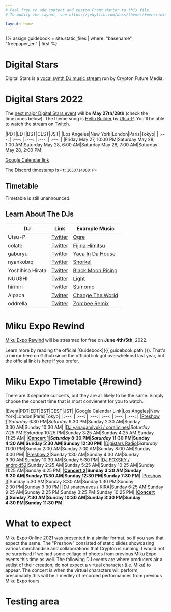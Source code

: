 ```yaml
---
# Feel free to add content and custom Front Matter to this file.
# To modify the layout, see https://jekyllrb.com/docs/themes/#overriding-theme-defaults

layout: home
---
```


{% assign guidebook = site.static_files | where: "basename", "freepaper_en" | first %}

# Digital Stars

Digital Stars is a [vocal synth DJ music
stream](https://digitalstars.club/) run by Crypton Future
Media.

# Digital Stars 2022

The [next major Digital Stars
event](https://digitalstars.club/hmds22/index.html) will be **May 27th/28th**
(check the timezones below). The theme song is [Hello Builder](https://youtu.be/I6saPR3I07M) by
[Utsu-P](https://msis.jimdofree.com/). You'll be able to watch the stream
on [Twitch](https://www.twitch.tv/cfm_official).

|PDT|EDT|BST|CEST|JST|
|Los Angeles|New York|London|Paris|Tokyo|
| :---: | :---: | :---: | :---: | :---: |
|Friday May&nbsp;27, 10:00&nbsp;PM|Saturday May&nbsp;28, 1:00&nbsp;AM|Saturday May&nbsp;28, 6:00&nbsp;AM|Saturday May&nbsp;28, 7:00&nbsp;AM|Saturday May&nbsp;28, 2:00&nbsp;PM|

[Google Calendar link](https://calendar.google.com/calendar/u/0/r/eventedit?text=Digital%20Stars%202022&dates=20220528T050000Z/20220528T110000Z&ctz=Asia%2FTokyo)

The Discord timestamp is <code><t:1653714000:F></code>

## Timetable

Timetable is still unannounced.

## Learn About The DJs

|DJ|Link|Example Music|
|---|---|---|
|Utsu-P|[Twitter](https://twitter.com/asshole_wii)|[Ogre](https://www.youtube.com/watch?v=N9-M-avUjO8)|
|colate|[Twitter](https://twitter.com/colate_dochibi)|[Fijina Himitsu](https://twitter.com/colate_dochibi/status/1514215058238509057)|
|gaburyu|[Twitter](https://twitter.com/gabustep)|[Yaca In Da House](https://www.youtube.com/watch?v=sAdXixuyqr4)|
|nyankobrq|[Twitter](https://twitter.com/nyankobrq)|[Snorkel](https://soundcloud.com/nyankobrq/nyankobrq-snorkel?utm_source=clipboard&utm_medium=text&utm_campaign=social_sharing)|
|Yoshihisa Hirata|[Twitter](https://twitter.com/yoshihisahirata)|[Black Moon Rising](https://youtu.be/meLI9PmiGik)|
|NUU$HI|[Twitter](https://twitter.com/IamNuushi)|[Light](https://soundcloud.com/iamnuushi/light-released-from-nextlight?utm_source=clipboard&utm_medium=text&utm_campaign=social_sharing)|
|hirihiri|[Twitter](https://twitter.com/hirihiri)|[Sumomo](https://youtu.be/y1HSXEa7BA8)|
|Alpaca|[Twitter](https://twitter.com/Alpaca_1122)|[Change The World](https://soundcloud.com/alpaca1122/change-the-world-alpaca-feat?utm_source=clipboard&utm_medium=text&utm_campaign=social_sharing)|
|oddrella|[Twitter](https://twitter.com/oddrella)|[Zombee Remix](https://youtu.be/ZK9JeFpCJa8?t=413)|

# Miku Expo Rewind

[Miku Expo Rewind](https://mikuexpo.com/rewind2022/index_en.html) will be
streamed for free on **June 4th/5th**, 2022.

Learn more by reading the official [Guidebook]({{ guidebook.path }}). That's a
mirror here on Github since the official link got overwhelmed last year, but the
official link is [here](https://mikuexpo.com/rewind2022/images/freepaper_en.pdf)
if you prefer.

# Miku Expo Timetable {#rewind}

There are 3 separate concerts, but they are all likely to be the same. Simply
choose the concert time that is most convienent for you to watch.

|Event|PDT|EDT|BST|CEST|JST|
|Google Calendar Link|Los Angeles|New York|London|Paris|Tokyo|
| :---: | :---: | :---: | :---: | :---: | :---: |
|[Preshow 1](https://calendar.google.com/calendar/u/0/r/eventedit?text=Miku%20Expo%20Preshow%201&dates=20220605T013000Z/20220605T022500Z&ctz=Asia%2FTokyo)|_Saturday_ 6:30&nbsp;PM|_Saturday_ 9:30&nbsp;PM|Sunday 2:30&nbsp;AM|Sunday 3:30&nbsp;AM|Sunday 10:30&nbsp;AM|
|[DJ yanagamiyuki / coralmines](https://calendar.google.com/calendar/u/0/r/eventedit?text=Miku%20Expo%20Rewind%20Digistars%20yanagamiyuki%20/%20coralmines&dates=20220605T022500Z/20220605T032500Z&ctz=Asia%2FTokyo)|_Saturday_ 7:25&nbsp;PM|_Saturday_ 10:25&nbsp;PM|Sunday 3:25&nbsp;AM|Sunday 4:25&nbsp;AM|Sunday 11:25&nbsp;AM|
|**[Concert 1](https://calendar.google.com/calendar/u/0/r/eventedit?text=Miku%20Expo%20Rewind%20Concert%201&dates=20220605T033000Z/20220605T050000Z&ctz=Asia%2FTokyo)**|**_Saturday_ 8:30&nbsp;PM**|**_Saturday_ 11:30&nbsp;PM**|**Sunday 4:30&nbsp;AM**|**Sunday 5:30&nbsp;AM**|**Sunday 12:30&nbsp;PM**|
|[Digistars Radio](https://calendar.google.com/calendar/u/0/r/eventedit?text=Miku%20Expo%20Rewind%20Digistars%20Radio&dates=20220605T060000Z/20220605T070000Z&ctz=Asia%2FTokyo)|_Saturday_ 11:00&nbsp;PM|Sunday 2:00&nbsp;AM|Sunday 7:00&nbsp;AM|Sunday 8:00&nbsp;AM|Sunday 3:00&nbsp;PM|
|[Preshow 2](https://calendar.google.com/calendar/u/0/r/eventedit?text=Miku%20Expo%20Rewind%20Preshow%202&dates=20220605T083000Z/20220605T092500Z&ctz=Asia%2FTokyo)|Sunday 1:30&nbsp;AM|Sunday 4:30&nbsp;AM|Sunday 9:30&nbsp;AM|Sunday 10:30&nbsp;AM|Sunday 5:30&nbsp;PM|
|[DJ FOXSKY / android52](https://calendar.google.com/calendar/u/0/r/eventedit?text=Miku%20Expo%20Rewind%20Digistars%20FOXSKY%20/%20android52&dates=20220605T092500Z/20220605T102500Z&ctz=Asia%2FTokyo)|Sunday 2:25&nbsp;AM|Sunday 5:25&nbsp;AM|Sunday 10:25&nbsp;AM|Sunday 11:25&nbsp;AM|Sunday 6:25&nbsp;PM|
|**[Concert 2](https://calendar.google.com/calendar/u/0/r/eventedit?text=Miku%20Expo%20Rewind%20Concert%202&dates=20220605T103000Z/20220605T120000Z&ctz=Asia%2FTokyo)**|**Sunday 3:30&nbsp;AM**|**Sunday 6:30&nbsp;AM**|**Sunday 11:30&nbsp;AM**|**Sunday 12:30&nbsp;PM**|**Sunday 7:30&nbsp;PM**|
|[Preshow 3](https://calendar.google.com/calendar/u/0/r/eventedit?text=Miku%20Expo%20Rewind%20Preshow%203&dates=20220605T123000Z/20220605T132500Z&ctz=Asia%2FTokyo)|Sunday 5:30&nbsp;AM|Sunday 8:30&nbsp;AM|Sunday 1:30&nbsp;PM|Sunday 2:30&nbsp;PM|Sunday 9:30&nbsp;PM|
|[DJ snarewaves / KIRA](https://calendar.google.com/calendar/u/0/r/eventedit?text=Miku%20Expo%20Rewind%20Digistars%20snarewaves%20/%20KIRA&dates=20220605T132500Z/20220605T142500Z&ctz=Asia%2FTokyo)|Sunday 6:25&nbsp;AM|Sunday 9:25&nbsp;AM|Sunday 2:25&nbsp;PM|Sunday 3:25&nbsp;PM|Sunday 10:25&nbsp;PM|
|**[Concert 3](https://calendar.google.com/calendar/u/0/r/eventedit?text=Miku%20Expo%20Rewind%20Concert%203&dates=20220605T143000Z/20220605T160000Z&ctz=Asia%2FTokyo)**|**Sunday 7:30&nbsp;AM**|**Sunday 10:30&nbsp;AM**|**Sunday 3:30&nbsp;PM**|**Sunday 4:30&nbsp;PM**|**Sunday 11:30&nbsp;PM**|

# What to expect

Miku Expo Online 2021 was presented in a similar format, so if you saw that
expect the same. The "Preshow" consisted of static slides showcasing various
merchandise and collaborations that Crypton is running. I would not be surprised
if we had some collage of photos from previous Miku Expo events this time as
well. The following DJ events are where producers air a setlist of their
creation; do not expect a virtual character (i.e. Miku) to appear. The concert
is when the virtual characters will perform; presumabily this will be a medley
of recorded performances from previous Miku Expo tours.

# Testing area
